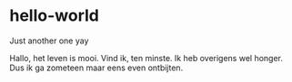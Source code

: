 # hello-world
Just another one yay

Hallo, het leven is mooi. Vind ik, ten minste. Ik heb overigens wel honger.
Dus ik ga zometeen maar eens even ontbijten.
